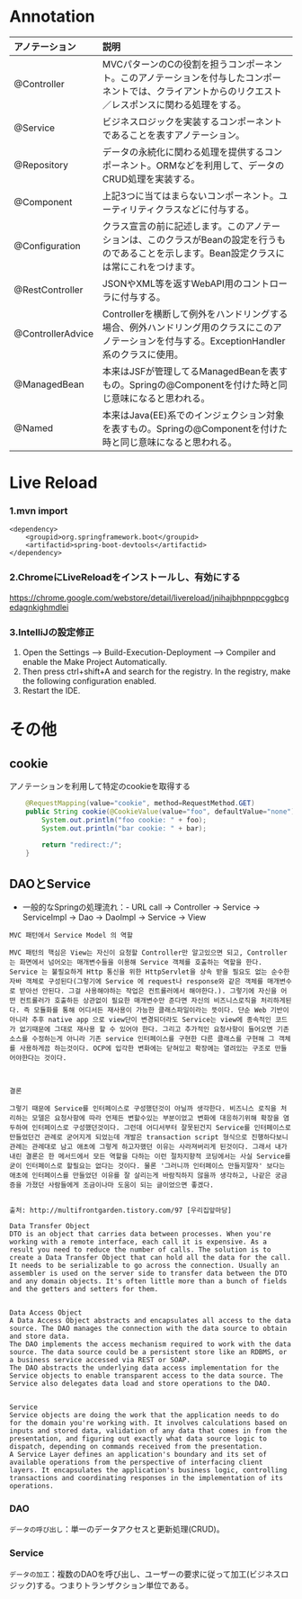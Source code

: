 # Annotation
| アノテーション | 説明 |
|:-------------|:-------------|
| @Controller |	MVCパターンのCの役割を担うコンポーネント。このアノテーションを付与したコンポーネントでは、クライアントからのリクエスト／レスポンスに関わる処理をする。 |
| @Service | ビジネスロジックを実装するコンポーネントであることを表すアノテーション。 |
| @Repository |	データの永続化に関わる処理を提供するコンポーネント。ORMなどを利用して、データのCRUD処理を実装する。 |
| @Component | 上記3つに当てはまらないコンポーネント。ユーティリティクラスなどに付与する。 |
| @Configuration | クラス宣言の前に記述します。このアノテーションは、このクラスがBeanの設定を行うものであることを示します。Bean設定クラスには常にこれをつけます。 |
| @RestController | JSONやXML等を返すWebAPI用のコントローラに付与する。 |
| @ControllerAdvice | Controllerを横断して例外をハンドリングする場合、例外ハンドリング用のクラスにこのアノテーションを付与する。ExceptionHandler系のクラスに使用。 |
| @ManagedBean | 本来はJSFが管理してるManagedBeanを表すもの。Springの@Componentを付けた時と同じ意味になると思われる。 |
| @Named | 本来はJava(EE)系でのインジェクション対象を表すもの。Springの@Componentを付けた時と同じ意味になると思われる。 |


# Live Reload
### 1.mvn import
```Text
<dependency>
    <groupid>org.springframework.boot</groupid>
    <artifactid>spring-boot-devtools</artifactid>
</dependency>
```
### 2.ChromeにLiveReloadをインストールし、有効にする
https://chrome.google.com/webstore/detail/livereload/jnihajbhpnppcggbcgedagnkighmdlei

### 3.IntelliJの設定修正
1. Open the Settings --> Build-Execution-Deployment --> Compiler and enable the Make Project Automatically.
2. Then press ctrl+shift+A and search for the registry. In the registry, make the following configuration enabled.
3. Restart the IDE.


# その他
## cookie
アノテーションを利用して特定のcookieを取得する
```Java
    @RequestMapping(value="cookie", method=RequestMethod.GET)
    public String cookie(@CookieValue(value="foo", defaultValue="none") String foo, @CookieValue(value="bar", defaultValue="0") int bar) {
        System.out.println("foo cookie: " + foo);
        System.out.println("bar cookie: " + bar);
        
        return "redirect:/";
    }
```

## DAOとService
- 一般的なSpringの処理流れ：- URL call -> Controller -> Service -> ServiceImpl -> Dao -> DaoImpl -> Service -> View

```
MVC 패턴에서 Service Model 의 역할

MVC 패턴의 핵심은 View는 자신이 요청할 Controller만 알고있으면 되고, Controller는 화면에서 넘어오는 매개변수들을 이용해 Service 객체를 호출하는 역할을 한다. Service 는 불필요하게 Http 통신을 위한 HttpServlet을 상속 받을 필요도 없는 순수한 자바 객체로 구성된다(그렇기에 Service 에 request나 response와 같은 객체를 매개변수로 받아선 안된다. 그걸 사용해야하는 작업은 컨트롤러에서 해야한다.). 그렇기에 자신을 어떤 컨트롤러가 호출하든 상관없이 필요한 매개변수만 준다면 자신의 비즈니스로직을 처리하게된다. 즉 모듈화를 통해 어디서든 재사용이 가능한 클래스파일이라는 뜻이다. 단순 Web 기반이 아니라 추후 native app 으로 view단이 변경되더라도 Service는 view에 종속적인 코드가 없기때문에 그대로 재사용 할 수 있어야 한다. 그리고 추가적인 요청사항이 들어오면 기존 소스를 수정하는게 아니라 기존 service 인터페이스를 구현한 다른 클래스를 구현해 그 객체를 사용하게끔 하는것이다. OCP에 입각한 변화에는 닫혀있고 확장에는 열려있는 구조로 만들어야한다는 것이다.



결론

그렇기 때문에 Service를 인터페이스로 구성했던것이 아닐까 생각한다. 비즈니스 로직을 처리하는 모델은 요청사항에 따라 언제든 변할수있는 부분이었고 변화에 대응하기위해 확장을 염두하여 인터페이스로 구성했던것이다. 그런데 어디서부터 잘못된건지 Service를 인터페이스로 만들었던건 관례로 굳어지게 되었는데 개발은 transaction script 형식으로 진행하다보니 관례는 관례대로 남고 애초에 그렇게 하고자했던 이유는 사라져버리게 된것이다. 그래서 내가 내린 결론은 한 메서드에서 모든 역할을 다하는 이런 절차지향적 코딩에서는 사실 Service를 굳이 인터페이스로 할필요는 없다는 것이다. 물론 '그러니까 인터페이스 만들지말자' 보다는 애초에 인터페이스를 만들었던 이유를 잘 살리는게 바람직하지 않을까 생각하고, 나같은 궁금증을 가졌던 사람들에게 조금이나마 도움이 되는 글이었으면 좋겠다.


출처: http://multifrontgarden.tistory.com/97 [우리집앞마당]
```

```
Data Transfer Object
DTO is an object that carries data between processes. When you're working with a remote interface, each call it is expensive. As a result you need to reduce the number of calls. The solution is to create a Data Transfer Object that can hold all the data for the call. It needs to be serializable to go across the connection. Usually an assembler is used on the server side to transfer data between the DTO and any domain objects. It's often little more than a bunch of fields and the getters and setters for them.


Data Access Object
A Data Access Object abstracts and encapsulates all access to the data source. The DAO manages the connection with the data source to obtain and store data.
The DAO implements the access mechanism required to work with the data source. The data source could be a persistent store like an RDBMS, or a business service accessed via REST or SOAP.
The DAO abstracts the underlying data access implementation for the Service objects to enable transparent access to the data source. The Service also delegates data load and store operations to the DAO.


Service
Service objects are doing the work that the application needs to do for the domain you're working with. It involves calculations based on inputs and stored data, validation of any data that comes in from the presentation, and figuring out exactly what data source logic to dispatch, depending on commands received from the presentation.
A Service Layer defines an application's boundary and its set of available operations from the perspective of interfacing client layers. It encapsulates the application's business logic, controlling transactions and coordinating responses in the implementation of its operations.
```

### DAO
`データの呼び出し`：単一のデータアクセスと更新処理(CRUD)。

### Service
`データの加工`：複数のDAOを呼び出し、ユーザーの要求に従って加工(ビジネスロジック)する。つまりトランザクション単位である。

